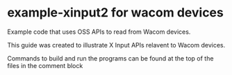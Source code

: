 # example-xinput2 for wacom devices
Example code that uses OSS APIs to read from Wacom devices.

This guide was created to illustrate X Input APIs relavent to Wacom devices.

Commands to build and run the programs can be found at the top of the files in the comment block
